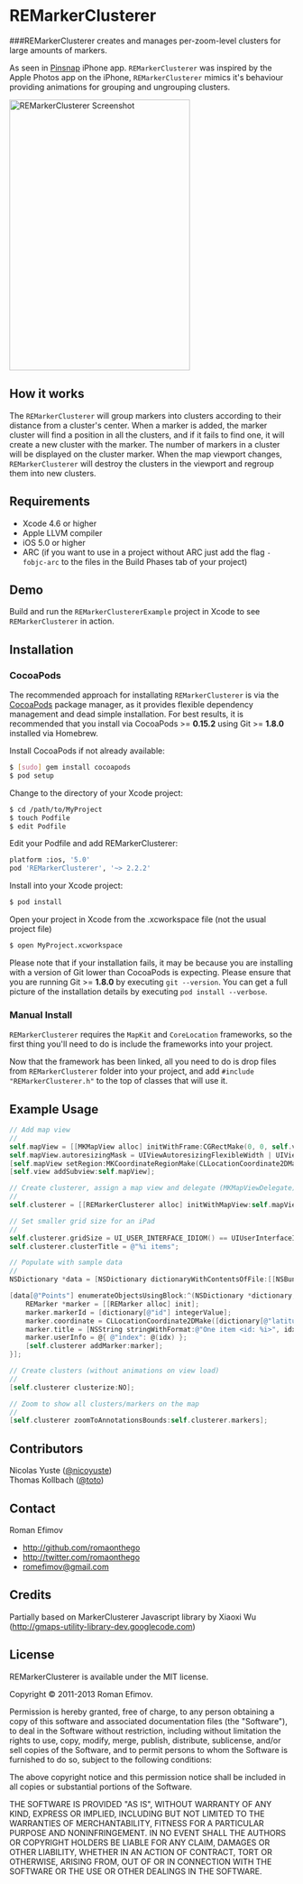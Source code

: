 # REMarkerClusterer
###REMarkerClusterer creates and manages per-zoom-level clusters for large amounts of markers.

As seen in [Pinsnap](http://itunes.apple.com/us/app/pinsnap/id457407067?mt=8) iPhone app. `REMarkerClusterer` was inspired by the Apple Photos app on the iPhone, `REMarkerClusterer` mimics it's behaviour providing animations for grouping and ungrouping clusters.

<img src="https://github.com/romaonthego/REMarkerClusterer/raw/master/Screenshot.jpg" alt="REMarkerClusterer Screenshot" width="320" height="480" />

## How it works
The `REMarkerClusterer` will group markers into clusters according to their distance from a cluster's center. When a marker is added, the marker cluster will find a position in all the clusters, and if it fails to find one, it will create a new cluster with the marker. The number of markers in a cluster will be displayed on the cluster marker. When the map viewport changes, `REMarkerClusterer` will destroy the clusters in the viewport and regroup them into new clusters.

## Requirements
* Xcode 4.6 or higher
* Apple LLVM compiler
* iOS 5.0 or higher
* ARC (if you want to use in a project without ARC just add the flag `-fobjc-arc` to the files in the Build Phases tab of your project)

## Demo

Build and run the `REMarkerClustererExample` project in Xcode to see `REMarkerClusterer` in action.

## Installation

### CocoaPods

The recommended approach for installating `REMarkerClusterer` is via the [CocoaPods](http://cocoapods.org/) package manager, as it provides flexible dependency management and dead simple installation.
For best results, it is recommended that you install via CocoaPods >= **0.15.2** using Git >= **1.8.0** installed via Homebrew.

Install CocoaPods if not already available:

``` bash
$ [sudo] gem install cocoapods
$ pod setup
```

Change to the directory of your Xcode project:

``` bash
$ cd /path/to/MyProject
$ touch Podfile
$ edit Podfile
```

Edit your Podfile and add REMarkerClusterer:

``` bash
platform :ios, '5.0'
pod 'REMarkerClusterer', '~> 2.2.2'
```

Install into your Xcode project:

``` bash
$ pod install
```

Open your project in Xcode from the .xcworkspace file (not the usual project file)

``` bash
$ open MyProject.xcworkspace
```

Please note that if your installation fails, it may be because you are installing with a version of Git lower than CocoaPods is expecting. Please ensure that you are running Git >= **1.8.0** by executing `git --version`. You can get a full picture of the installation details by executing `pod install --verbose`.

### Manual Install

`REMarkerClusterer` requires the `MapKit` and `CoreLocation` frameworks, so the first thing you'll need to do is include the frameworks into your project.

Now that the framework has been linked, all you need to do is drop files from `REMarkerClusterer` folder into your project, and add `#include "REMarkerClusterer.h"` to the top of classes that will use it.

## Example Usage

``` objective-c
// Add map view
//
self.mapView = [[MKMapView alloc] initWithFrame:CGRectMake(0, 0, self.view.frame.size.width, self.view.frame.size.height)];
self.mapView.autoresizingMask = UIViewAutoresizingFlexibleWidth | UIViewAutoresizingFlexibleHeight;
[self.mapView setRegion:MKCoordinateRegionMake(CLLocationCoordinate2DMake(37.786996, -97.440100), MKCoordinateSpanMake(30.03863, 30.03863)) animated:YES];
[self.view addSubview:self.mapView];

// Create clusterer, assign a map view and delegate (MKMapViewDelegate)
//
self.clusterer = [[REMarkerClusterer alloc] initWithMapView:self.mapView delegate:self];

// Set smaller grid size for an iPad
//
self.clusterer.gridSize = UI_USER_INTERFACE_IDIOM() == UIUserInterfaceIdiomPhone ? 25 : 20;
self.clusterer.clusterTitle = @"%i items";

// Populate with sample data
//
NSDictionary *data = [NSDictionary dictionaryWithContentsOfFile:[[NSBundle mainBundle] pathForResource:@"Points" ofType:@"plist"]];

[data[@"Points"] enumerateObjectsUsingBlock:^(NSDictionary *dictionary, NSUInteger idx, BOOL *stop) {
    REMarker *marker = [[REMarker alloc] init];
    marker.markerId = [dictionary[@"id"] integerValue];
    marker.coordinate = CLLocationCoordinate2DMake([dictionary[@"latitude"] floatValue], [dictionary[@"longitude"] floatValue]);
    marker.title = [NSString stringWithFormat:@"One item <id: %i>", idx];
    marker.userInfo = @{ @"index": @(idx) };
    [self.clusterer addMarker:marker];
}];

// Create clusters (without animations on view load)
//
[self.clusterer clusterize:NO];

// Zoom to show all clusters/markers on the map
//
[self.clusterer zoomToAnnotationsBounds:self.clusterer.markers];
```

## Contributors

Nicolas Yuste ([@nicoyuste](https://github.com/nicoyuste))<br />
Thomas Kollbach ([@toto](https://github.com/toto))

## Contact

Roman Efimov

- http://github.com/romaonthego
- http://twitter.com/romaonthego
- romefimov@gmail.com

## Credits

Partially based on MarkerClusterer Javascript library by Xiaoxi Wu (http://gmaps-utility-library-dev.googlecode.com)

## License

REMarkerClusterer is available under the MIT license.

Copyright © 2011-2013 Roman Efimov.

Permission is hereby granted, free of charge, to any person obtaining a copy of this software and associated documentation files (the "Software"), to deal in the Software without restriction, including without limitation the rights to use, copy, modify, merge, publish, distribute, sublicense, and/or sell copies of the Software, and to permit persons to whom the Software is furnished to do so, subject to the following conditions:

The above copyright notice and this permission notice shall be included in all copies or substantial portions of the Software.

THE SOFTWARE IS PROVIDED "AS IS", WITHOUT WARRANTY OF ANY KIND, EXPRESS OR IMPLIED, INCLUDING BUT NOT LIMITED TO THE WARRANTIES OF MERCHANTABILITY, FITNESS FOR A PARTICULAR PURPOSE AND NONINFRINGEMENT. IN NO EVENT SHALL THE AUTHORS OR COPYRIGHT HOLDERS BE LIABLE FOR ANY CLAIM, DAMAGES OR OTHER LIABILITY, WHETHER IN AN ACTION OF CONTRACT, TORT OR OTHERWISE, ARISING FROM, OUT OF OR IN CONNECTION WITH THE SOFTWARE OR THE USE OR OTHER DEALINGS IN THE SOFTWARE.
